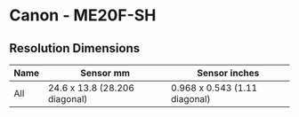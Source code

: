 # Canon - ME20F-SH

## Resolution Dimensions

| Name   | Sensor mm                     | Sensor inches                 |
|--------|-------------------------------|-------------------------------|
| All    | 24.6 x 13.8 (28.206 diagonal) | 0.968 x 0.543 (1.11 diagonal) |
